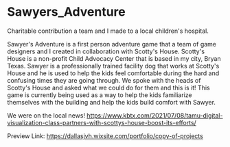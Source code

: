 # Sawyers_Adventure
Charitable contribution a team and I made to a local children's hospital.

Sawyer's Adventure is a first person adventure game that a team of game designers and I created in collaboration with Scotty's House. Scotty's House is a non-profit Child Advocacy Center that is based in my city, Bryan Texas. Sawyer is a professionally trained facility dog that works at Scotty's House and he is used to help the kids feel comfortable during the hard and confusing times they are going through. We spoke with the heads of Scotty's House and asked what we could do for them and this is it! This game is currently being used as a way to help the kids familiarize themselves with the building and help the kids build comfort with Sawyer.

We were on the local news! https://www.kbtx.com/2021/07/08/tamu-digital-visualization-class-partners-with-scottys-house-boost-its-efforts/

Preview Link: https://dallasjvh.wixsite.com/portfolio/copy-of-projects
